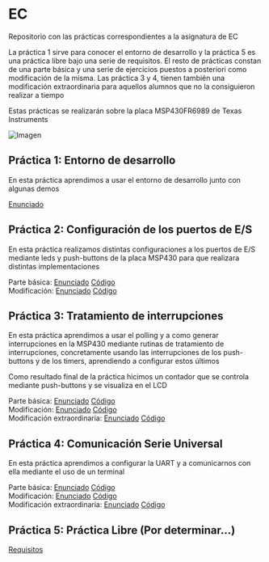 # EC
Repositorio con las prácticas correspondientes a la asignatura de EC  
  
La práctica 1 sirve para conocer el entorno de desarrollo y la práctica 5 es una práctica libre bajo una serie de requisitos. El resto de prácticas constan de una parte básica y una serie de ejercicios puestos a posteriori como modificación de la misma. Las práctica 3 y 4, tienen también una modificación extraordinaria para aquellos alumnos que no la consiguieron realizar a tiempo  
  
Estas prácticas se realizarán sobre la placa MSP430FR6989 de Texas Instruments  
  
![Imagen](https://www.ti.com/content/dam/ticom/images/products/ic/microcontrollers/msp/evm-board/msp-exp430fr6989-angled.png)  

## Práctica 1: Entorno de desarrollo  
En esta práctica aprendimos a usar el entorno de desarrollo junto con algunas demos  
  
[Enunciado](practica1/enunciado.pdf)  

## Práctica 2: Configuración de los puertos de E/S  
En esta práctica realizamos distintas configuraciones a los puertos de E/S mediante leds y push-buttons de la placa MSP430 para que realizara distintas implementaciones  

Parte básica: [Enunciado](practica2/enunciado.pdf) [Código](practica2/basica.c)  
Modificación: [Enunciado](practica2/modificacion.pdf) [Código](practica2/modificacion.c)  

## Práctica 3: Tratamiento de interrupciones  
En esta práctica aprendimos a usar el polling y a como generar interrupciones en la MSP430 mediante rutinas de tratamiento de interrupciones, concretamente usando las interrupciones de los push-buttons y de los timers, aprendiendo a configurar estos últimos  
  
Como resultado final de la práctica hicimos un contador que se controla mediante push-buttons y se visualiza en el LCD  
  
Parte básica: [Enunciado](practica3/enunciado.pdf) [Código](practica3/basica.c)  
Modificación: [Enunciado](practica3/modificacion.pdf) [Código](practica3/modificacion.c)  
Modificación extraordinaria: [Enunciado](practica3/modificacion-extraordinaria.pdf) [Código](practica3/modificacion-extraordinaria.c)  

## Práctica 4: Comunicación Serie Universal  
En esta práctica aprendimos a configurar la UART y a comunicarnos con ella mediante el uso de un terminal  
  
Parte básica: [Enunciado](practica4/enunciado.pdf) [Código](practica4/basica.c)  
Modificación: [Enunciado](practica4/modificacion.pdf) [Código](practica4/modificacion.c)  
Modificación extraordinaria: [Enunciado](practica4/modificacion-extraordinaria.pdf) [Código](practica4/modificacion-extraordinaria.c)  
  
## Práctica 5: Práctica Libre (Por determinar...)  
  
[Requisitos](practica5/requisitos.pdf)  
